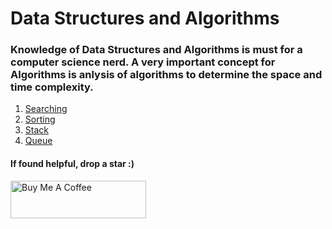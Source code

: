 # Data Structures and Algorithms
### Knowledge of Data Structures and Algorithms is must for a computer science nerd. A very important concept for Algorithms is anlysis of algorithms to determine the space and time complexity. 
1. [Searching](https://github.com/CosmicTechie/Algorithms/tree/main/Searching)
2. [Sorting](https://github.com/CosmicTechie/Algorithms/tree/main/Sorting)
3. [Stack](https://github.com/CosmicTechie/Data-Structures-and-Algorithms/tree/main/Stack)
4. [Queue](https://github.com/CosmicTechie/Data-Structures-and-Algorithms/tree/main/Queue)
#### If found helpful, drop a star :) 

<a href="https://www.buymeacoffee.com/cosmictechie" target="_blank"><img src="https://cdn.buymeacoffee.com/buttons/v2/default-yellow.png" alt="Buy Me A Coffee" style="height: 60px !important;width: 217px !important;" ></a>
